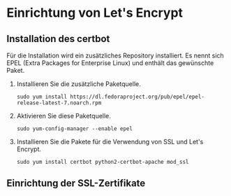 # Einrichtung von Let's Encrypt

## Installation des certbot

Für die Installation wird ein zusätzliches Repository installiert. Es nennt sich EPEL (Extra Packages for Enterprise Linux) und enthält das gewünschte Paket.

1. Installieren Sie die zusätzliche Paketquelle.
    ```
    sudo yum install https://dl.fedoraproject.org/pub/epel/epel-release-latest-7.noarch.rpm
    ```
1. Aktivieren Sie diese Paketquelle.
    ```
    sudo yum-config-manager --enable epel
    ```
1. Installieren Sie die Pakete für die Verwendung von SSL und Let's Encrypt.
    ```
    sudo yum install certbot python2-certbot-apache mod_ssl
    ```

## Einrichtung der SSL-Zertifikate